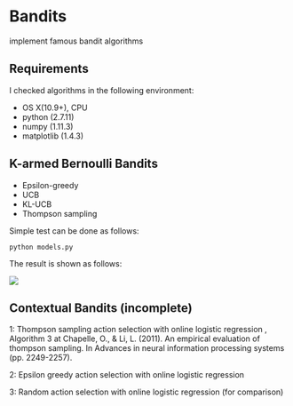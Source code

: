 # Bandits
implement famous bandit algorithms

## Requirements

I checked algorithms in the following environment:

* OS X(10.9+), CPU
* python (2.7.11)
* numpy (1.11.3)
* matplotlib (1.4.3)

## K-armed Bernoulli Bandits

* Epsilon-greedy
* UCB
* KL-UCB
* Thompson sampling

Simple test can be done as follows:
```
python models.py
```

The result is shown as follows: 

<img src="https://github.com/fullflu/bandit/blob/master/figures/regret_bernoulli.png">

## Contextual Bandits (incomplete)

1: Thompson sampling action selection with online logistic regression , Algorithm 3 at Chapelle, O., & Li, L. (2011). An empirical evaluation of thompson sampling. In Advances in neural information processing systems (pp. 2249-2257).

2: Epsilon greedy action selection with online logistic regression

3: Random action selection with online logistic regression (for comparison)



